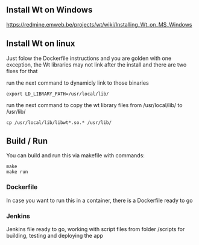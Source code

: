 ## Install Wt on Windows
https://redmine.emweb.be/projects/wt/wiki/Installing_Wt_on_MS_Windows

## Install Wt on linux 
Just folow the Dockerfile instructions and you are golden with one exception, the Wt libraries may not link after the install and there are two fixes for that

run the next command to dynamicly link to those binaries
~~~
export LD_LIBRARY_PATH=/usr/local/lib/
~~~
run the next command to copy the wt library files from /usr/local/lib/ to /usr/lib/
~~~
cp /usr/local/lib/libwt*.so.* /usr/lib/
~~~

## Build / Run
You can build and run this via makefile with commands:
~~~
make
make run
~~~

### Dockerfile 
In case you want to run this in a container, there is a Dockerfile ready to go

### Jenkins
Jenkins file ready to go, working with script files from folder /scripts for building, testing and deploying the app
